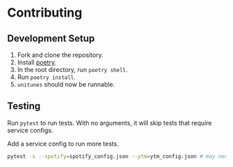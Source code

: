 # Contributing

## Development Setup

1. Fork and clone the repository.
2. Install [poetry](https://python-poetry.org/).
3. In the root directory, run `poetry shell`.
4. Run `poetry install`.
5. `unitunes` should now be runnable.

## Testing

Run `pytest` to run tests. With no arguments, it will skip tests that require service configs.

Add a service config to run more tests.

```bash
pytest -s --spotify=spotify_config.json --ytm=ytm_config.json # may need to run with -s to paste spotify redirect URL the first time
```
